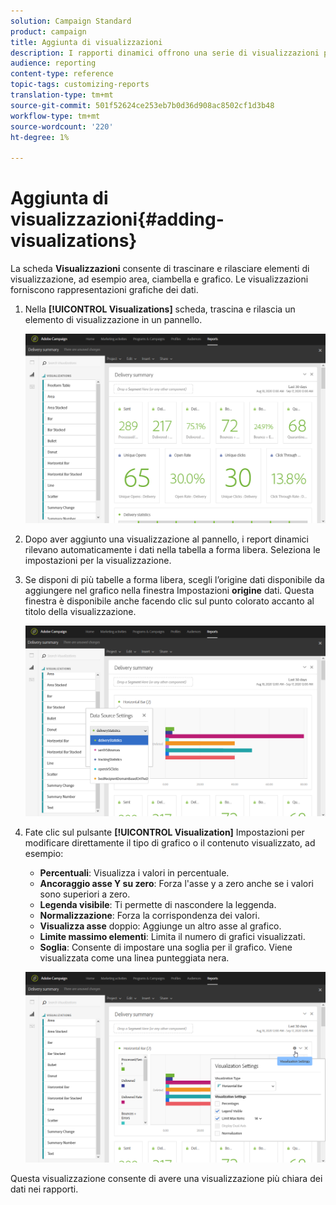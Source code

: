 ```yaml
---
solution: Campaign Standard
product: campaign
title: Aggiunta di visualizzazioni
description: I rapporti dinamici offrono una serie di visualizzazioni per aggiungere una rappresentazione grafica al rapporto.
audience: reporting
content-type: reference
topic-tags: customizing-reports
translation-type: tm+mt
source-git-commit: 501f52624ce253eb7b0d36d908ac8502cf1d3b48
workflow-type: tm+mt
source-wordcount: '220'
ht-degree: 1%

---
```



# Aggiunta di visualizzazioni{#adding-visualizations}

La scheda **Visualizzazioni** consente di trascinare e rilasciare elementi di visualizzazione, ad esempio area, ciambella e grafico. Le visualizzazioni forniscono rappresentazioni grafiche dei dati.

1. Nella **[!UICONTROL Visualizations]** scheda, trascina e rilascia un elemento di visualizzazione in un pannello.

   ![](assets/dynamic_report_visualization_1.png)

1. Dopo aver aggiunto una visualizzazione al pannello, i report dinamici rilevano automaticamente i dati nella tabella a forma libera. Seleziona le impostazioni per la visualizzazione.
1. Se disponi di più tabelle a forma libera, scegli l’origine dati disponibile da aggiungere nel grafico nella finestra Impostazioni **origine** dati. Questa finestra è disponibile anche facendo clic sul punto colorato accanto al titolo della visualizzazione.

   ![](assets/dynamic_report_visualization_2.png)

1. Fate clic sul pulsante **[!UICONTROL Visualization]** Impostazioni per modificare direttamente il tipo di grafico o il contenuto visualizzato, ad esempio:

   * **Percentuali**: Visualizza i valori in percentuale.
   * **Ancoraggio asse Y su zero**: Forza l&#39;asse y a zero anche se i valori sono superiori a zero.
   * **Legenda visibile**: Ti permette di nascondere la leggenda.
   * **Normalizzazione**: Forza la corrispondenza dei valori.
   * **Visualizza asse** doppio: Aggiunge un altro asse al grafico.
   * **Limite massimo elementi**: Limita il numero di grafici visualizzati.
   * **Soglia**: Consente di impostare una soglia per il grafico. Viene visualizzata come una linea punteggiata nera.

   ![](assets/dynamic_report_visualization_3.png)

Questa visualizzazione consente di avere una visualizzazione più chiara dei dati nei rapporti.
